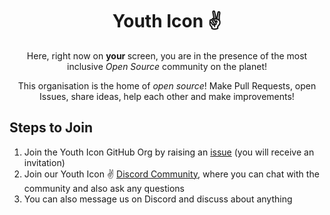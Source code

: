 <div align="center"> 
     <h1>Youth Icon ✌️</h1> 
     <p> Here, right now on <b> your </b> screen, you are in the presence of the most inclusive <i> Open Source </i> community on the planet! </p> 
     <p> This organisation is the home of <i> open source</i>! Make Pull Requests, open Issues, share ideas, help each other and make improvements!</p> 
</div>
 <h2>Steps to Join</h2> 
 <ol>
     <li>Join the Youth Icon GitHub Org by raising an <a href="https://github.com/Youth-Icon/.github/issues/new?assignees=&amp;labels=invite+me+to+the+organisation&amp;template=invitation.yml&title=Please+invite+me+to+the+GitHub+Community+Organization">issue</a> (you will receive an invitation)</li> 
     <li> Join our Youth Icon ✌️ <a href="https://l.hellofaizan.me/discord">Discord Community</a>, where you can chat with the community and also ask any questions</li> 
     <li> You can also message us on Discord and discuss about anything</li> 
 </ol> 
